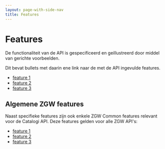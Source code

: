 ```yaml
---
layout: page-with-side-nav
title: Features
---
```

# Features
De functionaliteit van de API is gespecificeerd en geillustreerd door middel van gerichte voorbeelden.

Dit bevat bullets met daarin ene link naar de met de API ingevulde features.

- [feature 1]()
- [feature 2]()
- [feature 3]()

## Algemene ZGW features
Naast specifieke features zijn ook enkele ZGW Common features relevant voor de Catalogi API. Deze features gelden voor alle ZGW API's:

- [feature 1]()
- [feature 2]()
- [feature 3]()
